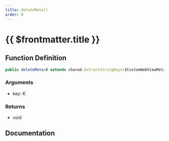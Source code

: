 ```yaml
---
title: deleteMeta()
order: 0
---
```


# {{ $frontmatter.title }}

## Function Definition

```ts
public deleteMeta<K extends shared.ExtractStringKeys<ICustomWebViewMeta>>(key: K): void;
```

### Arguments

* key: K

### Returns

* void

## Documentation

<!--@include: ./parts/deleteMeta.md-->
